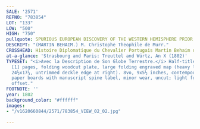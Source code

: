```yaml
---
SALE: '2571'
REFNO: "783854"
LOT: "133"
LOW: "500"
HIGH: "750"
pullquote: SPURIOUS EUROPEAN DISCOVERY OF THE WESTERN HEMISPHERE PRIOR TO COLUMBUS.
DESCRIPT: "(MARTIN BEHAIM.) M. Christophe Theophile de Murr."
CROSSHEAD: Histoire Diplomatique du Chevalier Portugais Martin Behaim de Nuremberg.
at-a-glance: 'Strasbourg and Paris: Treuttel and Würtz, An X (1802)'
TYPESET: "<i>Avec la Description de Son Globe Terrestre.</i> Half-title, viii, 156,
  [1] pages, folding woodcut plate, large folding engraved map (heavy laid paper,
  24½x17¾, untrimmed deckle edge at right). 8vo, 9x5½ inches, contemporary marbled
  paper boards with manuscript spine label, minor wear, uncut; light foxing, map slightly
  offset."
FOOTNOTE: ''
year: 1802
background_color: "#ffffff"
images:
- "/v1620660844/2571/783854_VIEW_02_02.jpg"

---
```

